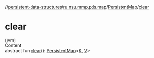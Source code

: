//[persistent-data-structures](../../index.md)/[ru.nsu.mmp.pds.map](../index.md)/[PersistentMap](index.md)/[clear](clear.md)



# clear  
[jvm]  
Content  
abstract fun [clear](clear.md)(): [PersistentMap](index.md)<[K](index.md), [V](index.md)>  



